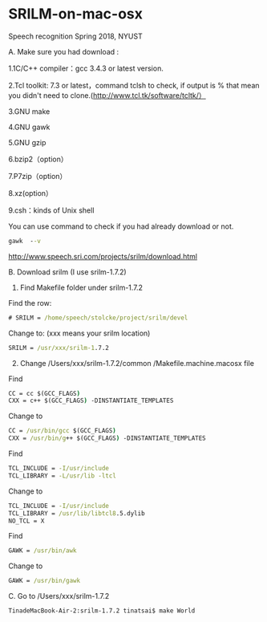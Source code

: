 # SRILM-on-mac-osx
Speech recognition Spring 2018, NYUST

A. Make sure you had download :

1.1C/C++ compiler：gcc 3.4.3 or latest version.

2.Tcl toolkit: 7.3 or latest，command tclsh to check, if output is % that mean you didn't need to clone.(http://www.tcl.tk/software/tcltk/）

3.GNU make

4.GNU gawk

5.GNU gzip

6.bzip2（option）

7.P7zip（option）

8.xz(option）

9.csh：kinds of Unix shell

You can use command to check if you had already download or not.
```cmd
gawk  --v
```
http://www.speech.sri.com/projects/srilm/download.html

B. Download srilm  (I use srilm-1.7.2)

1. Find Makefile folder under srilm-1.7.2

Find the row:
```cmd
# SRILM = /home/speech/stolcke/project/srilm/devel 
```
Change to:  (xxx means your srilm location)
```cmd
SRILM = /usr/xxx/srilm-1.7.2  
```
2. Change /Users/xxx/srilm-1.7.2/common /Makefile.machine.macosx file

Find
```cmd
CC = cc $(GCC_FLAGS) 
CXX = c++ $(GCC_FLAGS) -DINSTANTIATE_TEMPLATES
```
Change to
```cmd
CC = /usr/bin/gcc $(GCC_FLAGS) 
CXX = /usr/bin/g++ $(GCC_FLAGS) -DINSTANTIATE_TEMPLATES 
```
Find
```cmd
TCL_INCLUDE = -I/usr/include 
TCL_LIBRARY = -L/usr/lib -ltcl 
```
Change to
```cmd
TCL_INCLUDE = -I/usr/include 
TCL_LIBRARY = /usr/lib/libtcl8.5.dylib 
NO_TCL = X
```
Find
```cmd
GAWK = /usr/bin/awk 
```
Change to
```cmd
GAWK = /usr/bin/gawk
```
C. Go to /Users/xxx/srilm-1.7.2
```cmd
TinadeMacBook-Air-2:srilm-1.7.2 tinatsai$ make World
```
